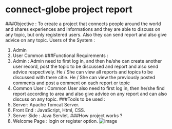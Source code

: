 # connect-globe project report
###Objective : To create a project that connects people around the world and shares experiences and informations and they are able to discuss on any topic, but only registered users. Also they can send report and also give advice on any topic.
Users of the System :
1.	Admin
2.	User Common
###Functional Requirements :
1.	Admin : Admin need to first log in, and then he/she can create another user record, post the topic to be discussed and report and also send advice respectively. He / She can view all reports and topics to be discussed with there citie. He / She can view the previously posted comments and post a comment on each report or topic
2.	Common User : Common User also need to first log in, then he/she find report according to area and also give advice on any report and can also discuss on any topic.
###Tools to be used : 
1.	Server: Apache Tomcat Server.
2.	Front End : JavaScript, Html, CSS.
3.	Server Side : Java Servlet.
###How project works ?
1.	Welcome Page :  login or register option.
![image](https://user-images.githubusercontent.com/60133190/80933230-7e565800-8de0-11ea-8968-6113661f0d6b.png)
